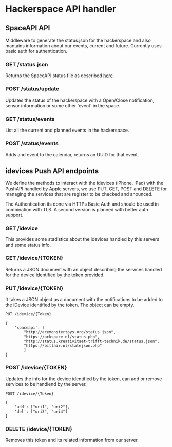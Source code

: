 # Hackerspace API handler

## SpaceAPI API

Middleware to generate the status.json for the hackerspace and also
mantains information about our events, current and future. Currently
uses basic auth for authentication.

### GET /status.json

Returns the SpaceAPI status file as described [here][1].

  [1]: http://spaceapi.net/

### POST /status/update

Updates the status of the hackerspace with a Open/Close notification,
sensor information or some other 'event' in the space.

### GET /status/events

List all the current and planned events in the hackerspace.

### POST /status/events

Adds and event to the calendar, returns an UUID for that event.

## idevices Push API endpoints

We define the methods to interact with the idevices (iPhone, iPad) with
the PushAPI handled by Apple servers, we use PUT, GET, POST and DELETE for 
managing the services that are register to be checked and anounced.

The Authentication its done via HTTPs Basic Auth and should be used in
combination with TLS. A second version is planned with better auth
support.

### GET /idevice

This provides some stadistics about the idevices handled by this
servers and some status info.

### GET /idevice/{TOKEN}

Returns a JSON document with an object describing the services handled for
the device identified by the token provided.

### PUT /idevice/{TOKEN}

It takes a JSON object as a document with the notifications to be added to
the iDevice identified by the token. The object can be empty.

	PUT /idevice/{Token}

	{
		'spaceapi': [ 
			"http://acemonstertoys.org/status.json",
			"https://ackspace.nl/status.php",
			"http://status.kreativitaet-trifft-technik.de/status.json",
			"https://bitlair.nl/statejson.php"
			]
	}

### POST /idevice/{TOKEN}

Updates the info for the device identified by the token, can add or remove
services to be handlend by the server.


	POST /idevice/{Token}

	{
		'add': ["uri1", "uri2"],
		'del': ["uri3", "uri4"]
	}

### DELETE /idevice/{TOKEN}

Removes this token and its related information from our server.
